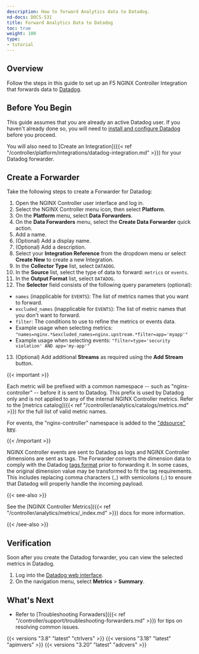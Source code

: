 ```yaml
---
description: How to forward Analytics data to Datadog.
nd-docs: DOCS-531
title: Forward Analytics Data to Datadog
toc: true
weight: 100
type:
- tutorial
---
```


## Overview

Follow the steps in this guide to set up an F5 NGINX Controller Integration that forwards data to [Datadog](https://www.datadoghq.com/).

## Before You Begin

This guide assumes that you are already an active Datadog user. If you haven't already done so, you will need to [install and configure Datadog](https://docs.datadoghq.com/) before you proceed.

You will also need to [Create an Integration]({{< ref "/controller/platform/integrations/datadog-integration.md" >}}) for your Datadog forwarder.

## Create a Forwarder

Take the following steps to create a Forwarder for Datadog:

1. Open the NGINX Controller user interface and log in.
2. Select the NGINX Controller menu icon, then select **Platform**.
3. On the **Platform** menu, select **Data Forwarders**.
4. On the **Data Forwarders** menu, select the **Create Data Forwarder** quick action.
5. Add a name.
6. (Optional) Add a display name.
7. (Optional) Add a description.
8. Select your **Integration Reference** from the dropdown menu or select **Create New** to create a new Integration.
9. In the **Collector Type** list, select `DATADOG`.
10. In the **Source** list, select the type of data to forward: `metrics` or `events`.
11. In the **Output Format** list, select `DATADOG`.
12. The **Selector** field consists of the following query parameters (optional):

- `names` (inapplicable for `EVENTS`): The list of metrics names that you want to forward.
- `excluded_names` (inapplicable for `EVENTS`): The list of metric names that you don't want to forward.
- `filter`: The conditions to use to refine the metrics or events data.
- Example usage when selecting metrics: `"names=nginx.*&excluded_names=nginx.upstream.*filter=app='myapp'"`
- Example usage when selecting events: `"filter=type='security violation' AND app='my-app'"`

13. (Optional) Add additional **Streams** as required using the **Add Stream** button.

{{< important >}}

Each metric will be prefixed with a common namespace -- such as "nginx-controller" -- before it is sent to Datadog. This prefix is used by Datadog only and is not applied to any of the internal NGINX Controller metrics. Refer to the [metrics catalog]({{< ref "/controller/analytics/catalogs/metrics.md" >}}) for the full list of valid metric names.

For events, the "nginx-controller" namespace is added to the ["ddsource" key](https://docs.datadoghq.com/api/v1/logs/#send-logs).

{{< /important >}}

NGINX Controller events are sent to Datadog as logs and NGINX Controller dimensions are sent as tags. The Forwarder converts the dimension data to comply with the Datadog [tags format](https://docs.datadoghq.com/getting_started/tagging/#defining-tags) prior to forwarding it. In some cases, the original dimension value may be transformed to fit the tag requirements. This includes replacing comma characters (`,`) with semicolons (`;`) to ensure that Datadog will properly handle the incoming payload.

{{< see-also >}}

See the [NGINX Controller Metrics]({{< ref "/controller/analytics/metrics/_index.md" >}}) docs for more information.

{{< /see-also >}}

## Verification

Soon after you create the Datadog forwarder, you can view the selected metrics in Datadog.

1. Log into the [Datadog web interface](https://app.datadoghq.com/).
2. On the navigation menu, select **Metrics** > **Summary**.

## What's Next

- Refer to [Troubleshooting Forwaders]({{< ref "/controller/support/troubleshooting-forwarders.md" >}}) for tips on resolving common issues.

{{< versions "3.8" "latest" "ctrlvers" >}}
{{< versions "3.18" "latest" "apimvers" >}}
{{< versions "3.20" "latest" "adcvers" >}}
